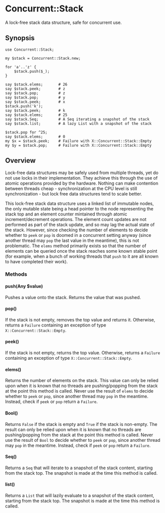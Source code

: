 # Concurrent::Stack

A lock-free stack data structure, safe for concurrent use.

## Synopsis

    use Concurrent::Stack;

    my $stack = Concurrent::Stack.new;

    for 'a'..'z' {
        $stack.push($_);
    }

    say $stack.elems;       # 26
    say $stack.peek;        # z
    say $stack.pop;         # z
    say $stack.pop;         # y
    say $stack.peek;        # x
    $stack.push('k');
    say $stack.peek;        # k
    say $stack.elems;       # 25
    say $stack.Seq;         # A Seq iterating a snapshot of the stack
    say $stack.list;        # A lazy List with a snapshot of the stack

    $stack.pop for ^25;
    say $stack.elems;       # 0
    my $x = $stack.peek;    # Failure with X::Concurrent::Stack::Empty 
    my $y = $stack.pop;     # Failure with X::Concurrent::Stack::Empty

## Overview

Lock-free data structures may be safely used from multiple threads, yet do not
use locks in their implementation. They achieve this through the use of atomic
operations provided by the hardware. Nothing can make contention between
threads cheap - synchronization at the CPU level is still synchronization -
but lock free data structures tend to scale better.

This lock-free stack data structure uses a linked list of immutable nodes, the
only mutable state being a head pointer to the node representing the stack top
and an element counter mintained through atomic increment/decrement operations.
The element count updates are not performed as part of the stack update, and so
may lag the actual state of the stack. However, since checking the number of
elements to decide whether to `peek` or `pop` is doomed in a concurrent setting
anyway (since another thread may `pop` the last value in the meantime), this is
not problematic. The `elems` method primarily exists so that the number of
elements can be queried once the stack reaches some known stable point (for
example, when a bunch of working threads that `push` to it are all known to
have completed their work).

### Methods

#### push(Any $value)

Pushes a value onto the stack. Returns the value that was pushed.

#### pop()

If the stack is not empty, removes the top value and returns it. Otherwise,
returns a `Failure` containing an exception of type `X::Concurrent::Stack::Empty`.

#### peek()

If the stack is not empty, returns the top value. Otherwise, returns a `Failure`
containing an exception of type `X::Concurrent::Stack::Empty`.

#### elems()

Returns the number of elements on the stack. This value can only be relied upon
when it is known that no threads are pushing/popping from the stack at the
point this method is called. Never use the result of `elems` to decide whether
to `peek` or `pop`, since another thread may `pop` in the meantime. Instead,
check if `peek` or `pop` return a `Failure`.

#### Bool()

Returns `False` if the stack is empty and `True` if the stack is non-empty.
The result can only be relied upon when it is known that no threads are
pushing/popping from the stack at the point this method is called. Never use
the result of `Bool` to decide whether to `peek` or `pop`, since another
thread may `pop` in the meantime. Instead, check if `peek` or `pop` return a
`Failure`.

#### Seq()

Returns a `Seq` that will iterate to a snapshot of the stack content,
starting from the stack top. The snapshot is made at the time this
method is called.

#### list()

Returns a `List` that will lazily evaluate to a snapshot of the stack
content, starting from the stack top. The snapshot is made at the time
this method is called.

